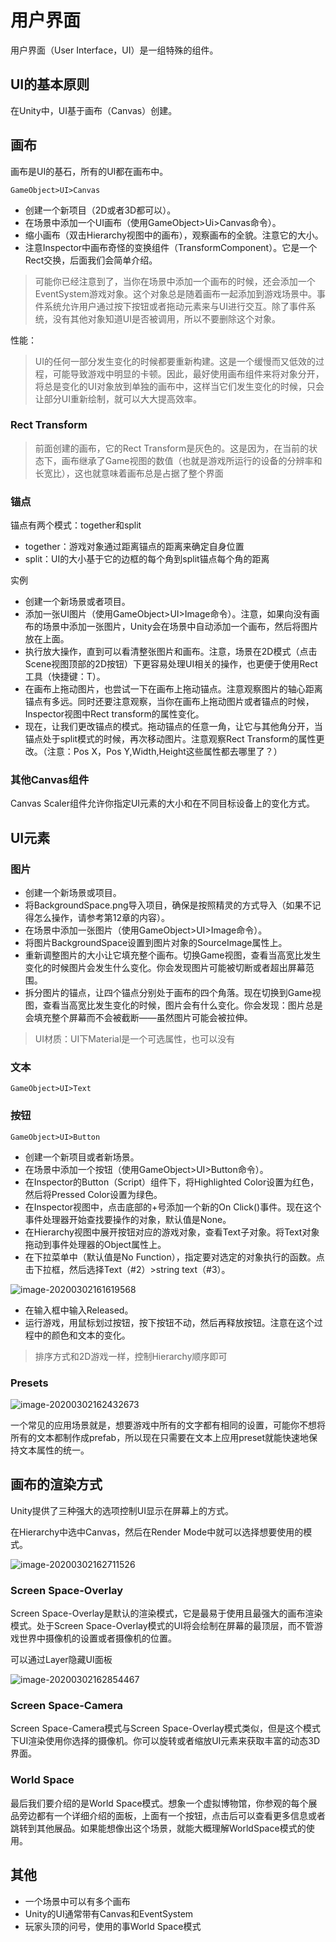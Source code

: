 # 用户界面

用户界面（User Interface，UI）是一组特殊的组件。

##  UI的基本原则

在Unity中，UI基于画布（Canvas）创建。

## 画布

画布是UI的基石，所有的UI都在画布中。

```
GameObject>UI>Canvas
```

* 创建一个新项目（2D或者3D都可以）。
* 在场景中添加一个UI画布（使用GameObject>Ui>Canvas命令）。
* 缩小画布（双击Hierarchy视图中的画布），观察画布的全貌。注意它的大小。
* 注意Inspector中画布奇怪的变换组件（TransformComponent）。它是一个Rect交换，后面我们会简单介绍。

> 可能你已经注意到了，当你在场景中添加一个画布的时候，还会添加一个EventSystem游戏对象。这个对象总是随着画布一起添加到游戏场景中。事件系统允许用户通过按下按钮或者拖动元素来与UI进行交互。除了事件系统，没有其他对象知道UI是否被调用，所以不要删除这个对象。

性能：

> UI的任何一部分发生变化的时候都要重新构建。这是一个缓慢而又低效的过程，可能导致游戏中明显的卡顿。因此，最好使用画布组件来将对象分开，将总是变化的UI对象放到单独的画布中，这样当它们发生变化的时候，只会让部分UI重新绘制，就可以大大提高效率。

### Rect Transform

> 前面创建的画布，它的Rect Transform是灰色的。这是因为，在当前的状态下，画布继承了Game视图的数值（也就是游戏所运行的设备的分辨率和长宽比），这也就意味着画布总是占据了整个界面

### 锚点

锚点有两个模式：together和split

* together：游戏对象通过距离锚点的距离来确定自身位置
* split：UI的大小基于它的边框的每个角到split锚点每个角的距离

实例

* 创建一个新场景或者项目。
* 添加一张UI图片（使用GameObject>UI>Image命令）。注意，如果向没有画布的场景中添加一张图片，Unity会在场景中自动添加一个画布，然后将图片放在上面。
* 执行放大操作，直到可以看清整张图片和画布。注意，场景在2D模式（点击Scene视图顶部的2D按钮）下更容易处理UI相关的操作，也更便于使用Rect工具（快捷键：T）。
* 在画布上拖动图片，也尝试一下在画布上拖动锚点。注意观察图片的轴心距离锚点有多远。同时还要注意观察，当你在画布上拖动图片或者锚点的时候，Inspector视图中Rect transform的属性变化。
* 现在，让我们更改锚点的模式。拖动锚点的任意一角，让它与其他角分开，当锚点处于split模式的时候，再次移动图片。注意观察Rect Transform的属性更改。（注意：Pos X，Pos Y,Width,Height这些属性都去哪里了？）



### 其他Canvas组件

Canvas Scaler组件允许你指定UI元素的大小和在不同目标设备上的变化方式。



## UI元素

### 图片

* 创建一个新场景或项目。
* 将BackgroundSpace.png导入项目，确保是按照精灵的方式导入（如果不记得怎么操作，请参考第12章的内容）。
* 在场景中添加一张图片（使用GameObject>UI>Image命令）。
* 将图片BackgroundSpace设置到图片对象的SourceImage属性上。
* 重新调整图片的大小让它填充整个画布。切换Game视图，查看当高宽比发生变化的时候图片会发生什么变化。你会发现图片可能被切断或者超出屏幕范围。
* 拆分图片的锚点，让四个锚点分别处于画布的四个角落。现在切换到Game视图，查看当高宽比发生变化的时候，图片会有什么变化。你会发现：图片总是会填充整个屏幕而不会被截断——虽然图片可能会被拉伸。

> UI材质：UI下Material是一个可选属性，也可以没有



### 文本

```
GameObject>UI>Text
```

### 按钮

```
GameObject>UI>Button
```

* 创建一个新项目或者新场景。
* 在场景中添加一个按钮（使用GameObject>UI>Button命令）。
* 在Inspector的Button（Script）组件下，将Highlighted Color设置为红色，然后将Pressed Color设置为绿色。
* 在Inspector视图中，点击底部的+号添加一个新的On Click()事件。现在这个事件处理器开始查找要操作的对象，默认值是None。
* 在Hierarchy视图中展开按钮对应的游戏对象，查看Text子对象。将Text对象拖动到事件处理器的Object属性上。
* 在下拉菜单中（默认值是No Function），指定要对选定的对象执行的函数。点击下拉框，然后选择Text（#2）>string text（#3）。

![image-20200302161619568](image-20200302161619568.png)

* 在输入框中输入Released。
* 运行游戏，用鼠标划过按钮，按下按钮不动，然后再释放按钮。注意在这个过程中的颜色和文本的变化。

> 排序方式和2D游戏一样，控制Hierarchy顺序即可

### Presets

![image-20200302162432673](image-20200302162432673.png)

一个常见的应用场景就是，想要游戏中所有的文字都有相同的设置，可能你不想将所有的文本都制作成prefab，所以现在只需要在文本上应用preset就能快速地保持文本属性的统一。



## 画布的渲染方式

Unity提供了三种强大的选项控制UI显示在屏幕上的方式。

在Hierarchy中选中Canvas，然后在Render Mode中就可以选择想要使用的模式。

![image-20200302162711526](image-20200302162711526.png)

### Screen Space-Overlay

Screen Space-Overlay是默认的渲染模式，它是最易于使用且最强大的画布渲染模式。处于Screen Space-Overlay模式的UI将会绘制在屏幕的最顶层，而不管游戏世界中摄像机的设置或者摄像机的位置。

可以通过Layer隐藏UI面板

![image-20200302162854467](image-20200302162854467.png)



### Screen Space-Camera

Screen Space-Camera模式与Screen Space-Overlay模式类似，但是这个模式下UI渲染使用你选择的摄像机。你可以旋转或者缩放UI元素来获取丰富的动态3D界面。



### World Space

最后我们要介绍的是World Space模式。想象一个虚拟博物馆，你参观的每个展品旁边都有一个详细介绍的面板，上面有一个按钮，点击后可以查看更多信息或者跳转到其他展品。如果能想像出这个场景，就能大概理解WorldSpace模式的使用。



## 其他

* 一个场景中可以有多个画布
* Unity的UI通常带有Canvas和EventSystem
* 玩家头顶的问号，使用的事World Space模式


